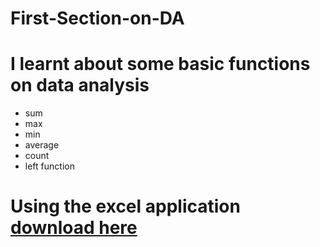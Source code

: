 # First-Section-on-DA


# I learnt about some basic functions on data analysis
- sum
- max
- min
- average
- count
- left function
# Using the excel application [download here](https/microsoft.com)
